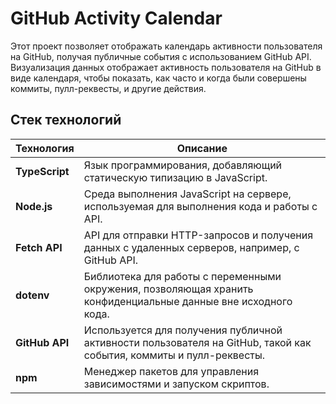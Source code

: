 # GitHub Activity Calendar

Этот проект позволяет отображать календарь активности пользователя на GitHub, получая публичные события с использованием GitHub API. Визуализация данных отображает активность пользователя на GitHub в виде календаря, чтобы показать, как часто и когда были совершены коммиты, пулл-реквесты, и другие действия.

## Стек технологий

| Технология         | Описание                                                                 |
|--------------------|--------------------------------------------------------------------------|
| **TypeScript**      | Язык программирования, добавляющий статическую типизацию в JavaScript.   |
| **Node.js**         | Среда выполнения JavaScript на сервере, используемая для выполнения кода и работы с API. |
| **Fetch API**       | API для отправки HTTP-запросов и получения данных с удаленных серверов, например, с GitHub API. |
| **dotenv**          | Библиотека для работы с переменными окружения, позволяющая хранить конфиденциальные данные вне исходного кода. |
| **GitHub API**      | Используется для получения публичной активности пользователя на GitHub, такой как события, коммиты и пулл-реквесты. |
| **npm**             | Менеджер пакетов для управления зависимостями и запуском скриптов.        |
